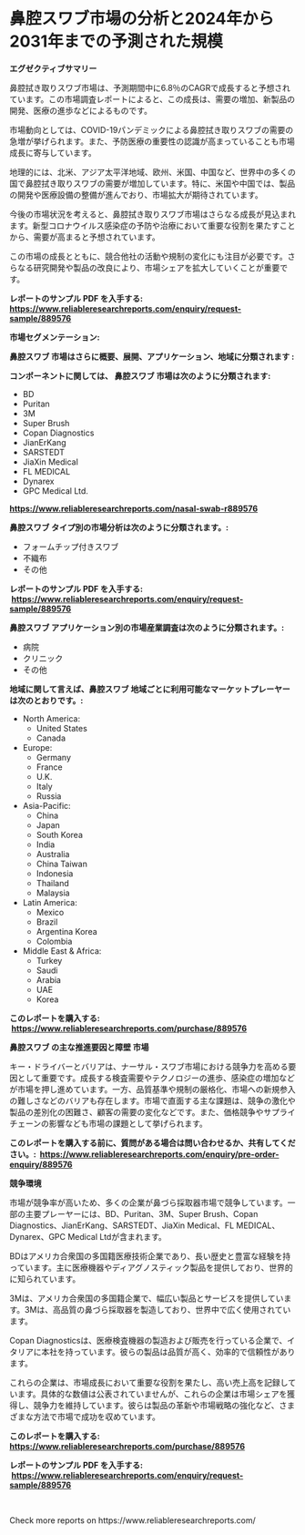 <p><h1>鼻腔スワブ市場の分析と2024年から2031年までの予測された規模</h1></p><p><strong>エグゼクティブサマリー</strong></p>
<p><p>鼻腔拭き取りスワブ市場は、予測期間中に6.8％のCAGRで成長すると予想されています。この市場調査レポートによると、この成長は、需要の増加、新製品の開発、医療の進歩などによるものです。</p><p>市場動向としては、COVID-19パンデミックによる鼻腔拭き取りスワブの需要の急増が挙げられます。また、予防医療の重要性の認識が高まっていることも市場成長に寄与しています。</p><p>地理的には、北米、アジア太平洋地域、欧州、米国、中国など、世界中の多くの国で鼻腔拭き取りスワブの需要が増加しています。特に、米国や中国では、製品の開発や医療設備の整備が進んでおり、市場拡大が期待されています。</p><p>今後の市場状況を考えると、鼻腔拭き取りスワブ市場はさらなる成長が見込まれます。新型コロナウイルス感染症の予防や治療において重要な役割を果たすことから、需要が高まると予想されています。</p><p>この市場の成長とともに、競合他社の活動や規制の変化にも注目が必要です。さらなる研究開発や製品の改良により、市場シェアを拡大していくことが重要です。</p></p>
<p><strong>レポートのサンプル PDF を入手する: <a href="https://www.reliableresearchreports.com/enquiry/request-sample/889576">https://www.reliableresearchreports.com/enquiry/request-sample/889576</a></strong></p>
<p><strong>市場セグメンテーション:</strong></p>
<p><strong> 鼻腔スワブ 市場はさらに概要、展開、アプリケーション、地域に分類されます :</strong></p>
<p><strong>コンポーネントに関しては、 鼻腔スワブ 市場は次のように分類されます: &nbsp;</strong></p>
<p><ul><li>BD</li><li>Puritan</li><li>3M</li><li>Super Brush</li><li>Copan Diagnostics</li><li>JianErKang</li><li>SARSTEDT</li><li>JiaXin Medical</li><li>FL MEDICAL</li><li>Dynarex</li><li>GPC Medical Ltd.</li></ul></p>
<p><strong><a href="https://www.reliableresearchreports.com/nasal-swab-r889576">https://www.reliableresearchreports.com/nasal-swab-r889576</a></strong></p>
<p><strong> 鼻腔スワブ タイプ別の市場分析は次のように分類されます。:</strong></p>
<p><ul><li>フォームチップ付きスワブ</li><li>不織布</li><li>その他</li></ul></p>
<p><strong>レポートのサンプル PDF を入手する: &nbsp;<a href="https://www.reliableresearchreports.com/enquiry/request-sample/889576">https://www.reliableresearchreports.com/enquiry/request-sample/889576</a></strong></p>
<p><strong> 鼻腔スワブ アプリケーション別の市場産業調査は次のように分類されます。:</strong></p>
<p><ul><li>病院</li><li>クリニック</li><li>その他</li></ul></p>
<p><strong>地域に関して言えば、鼻腔スワブ 地域ごとに利用可能なマーケットプレーヤーは次のとおりです。:</strong></p>
<p><ul>
    <li>
        North America:
        <ul>
            <li>United States</li>
            <li>Canada</li>
        </ul>
    </li>
    <li>
        Europe:
        <ul>
            <li>Germany</li>
            <li>France</li>
            <li>U.K.</li>
            <li>Italy</li>
            <li>Russia</li>
        </ul>
    </li>
    <li>
        Asia-Pacific:
        <ul>
            <li>China</li>
            <li>Japan</li>
            <li>South Korea</li>
            <li>India</li>
            <li>Australia</li>
            <li>China Taiwan</li>
            <li>Indonesia</li>
            <li>Thailand</li>
            <li>Malaysia</li>
        </ul>
    </li>
    <li>
        Latin America:
        <ul>
            <li>Mexico</li>
            <li>Brazil</li>
            <li>Argentina Korea</li>
            <li>Colombia</li>
        </ul>
    </li>
    <li>
        Middle East & Africa:
        <ul>
            <li>Turkey</li>
            <li>Saudi</li>
            <li>Arabia</li>
            <li>UAE</li>
            <li>Korea</li>
        </ul>
    </li>
    </ul></p>
<p><strong>このレポートを購入する: &nbsp;<a href="https://www.reliableresearchreports.com/purchase/889576">https://www.reliableresearchreports.com/purchase/889576</a></strong></p>
<p><strong>鼻腔スワブ の主な推進要因と障壁 市場</strong></p>
<p><p>キー・ドライバーとバリアは、ナーサル・スワブ市場における競争力を高める要因として重要です。成長する検査需要やテクノロジーの進歩、感染症の増加などが市場を押し進めています。一方、品質基準や規制の厳格化、市場への新規参入の難しさなどのバリアも存在します。市場で直面する主な課題は、競争の激化や製品の差別化の困難さ、顧客の需要の変化などです。また、価格競争やサプライチェーンの影響なども市場の課題として挙げられます。</p></p>
<p><strong>このレポートを購入する前に、質問がある場合は問い合わせるか、共有してください。:&nbsp; <a href="https://www.reliableresearchreports.com/enquiry/pre-order-enquiry/889576">https://www.reliableresearchreports.com/enquiry/pre-order-enquiry/889576</a></strong></p>
<p><strong>競争環境</strong></p>
<p><p>市場が競争率が高いため、多くの企業が鼻づら採取器市場で競争しています。一部の主要プレーヤーには、BD、Puritan、3M、Super Brush、Copan Diagnostics、JianErKang、SARSTEDT、JiaXin Medical、FL MEDICAL、Dynarex、GPC Medical Ltdが含まれます。</p><p>BDはアメリカ合衆国の多国籍医療技術企業であり、長い歴史と豊富な経験を持っています。主に医療機器やディアグノスティック製品を提供しており、世界的に知られています。</p><p>3Mは、アメリカ合衆国の多国籍企業で、幅広い製品とサービスを提供しています。3Mは、高品質の鼻づら採取器を製造しており、世界中で広く使用されています。</p><p>Copan Diagnosticsは、医療検査機器の製造および販売を行っている企業で、イタリアに本社を持っています。彼らの製品は品質が高く、効率的で信頼性があります。</p><p>これらの企業は、市場成長において重要な役割を果たし、高い売上高を記録しています。具体的な数値は公表されていませんが、これらの企業は市場シェアを獲得し、競争力を維持しています。彼らは製品の革新や市場戦略の強化など、さまざまな方法で市場で成功を収めています。</p></p>
<p><strong>このレポートを購入する: &nbsp; <a href="https://www.reliableresearchreports.com/purchase/889576">https://www.reliableresearchreports.com/purchase/889576</a></strong></p>
<p><strong>レポートのサンプル PDF を入手する: &nbsp;<a href="https://www.reliableresearchreports.com/enquiry/request-sample/889576">https://www.reliableresearchreports.com/enquiry/request-sample/889576</a></strong><strong></strong></p>
<p>&nbsp;</p>
<p>Check more reports on https://www.reliableresearchreports.com/</p>